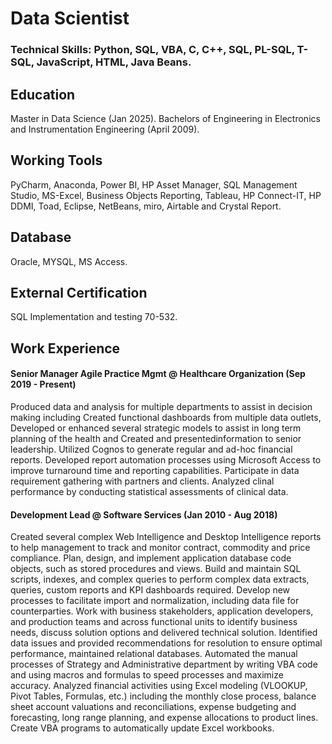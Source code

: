 # Data Scientist
### Technical Skills: Python, SQL, VBA, C, C++, SQL, PL-SQL, T-SQL, JavaScript, HTML, Java Beans.

## Education
Master in Data Science (Jan 2025).
Bachelors of Engineering in Electronics and Instrumentation Engineering (April 2009).

## Working Tools
PyCharm, Anaconda, Power BI, HP Asset Manager, SQL Management Studio, MS-Excel, Business Objects Reporting, Tableau, HP Connect-IT, HP DDMI, Toad, Eclipse, NetBeans, miro, Airtable and Crystal Report.

## Database
Oracle, MYSQL, MS Access.

## External Certification
SQL Implementation and testing 70-532.

## Work Experience
#### Senior Manager Agile Practice Mgmt @ Healthcare Organization (Sep 2019 - Present)

Produced data and analysis for multiple departments to assist in decision making including Created functional dashboards from multiple data outlets, Developed or enhanced several strategic models to assist in long term planning of the health and Created and presentedinformation to senior leadership.
Utilized Cognos to generate regular and ad-hoc financial reports.
Developed report automation processes using Microsoft Access to improve turnaround time and reporting capabilities.
Participate in data requirement gathering with partners and clients.
Analyzed clinal performance by conducting statistical assessments of clinical data.

#### Development Lead @ Software Services (Jan 2010 - Aug 2018)

Created several complex Web Intelligence and Desktop Intelligence reports to help management to track and monitor contract, commodity and price compliance.
Plan, design, and implement application database code objects, such as stored procedures and views.
Build and maintain SQL scripts, indexes, and complex queries to perform complex data extracts, queries, custom reports and KPI dashboards required.
Develop new processes to facilitate import and normalization, including data file for
counterparties.
Work with business stakeholders, application developers, and production teams and across
functional units to identify business needs, discuss solution options and delivered technical solution.
Identified data issues and provided recommendations for resolution to ensure optimal
performance, maintained relational databases.
Automated the manual processes of Strategy and Administrative department by writing VBA code and using macros and formulas to speed processes and maximize accuracy.
Analyzed financial activities using Excel modeling (VLOOKUP, Pivot Tables, Formulas, etc.)
including the monthly close process, balance sheet account valuations and reconciliations,
expense budgeting and forecasting, long range planning, and expense allocations to product
lines. Create VBA programs to automatically update Excel workbooks.
